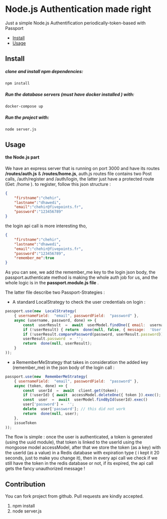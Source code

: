 
  
# Node.js Authentication made right

Just a simple Node.js Authentification periodically-token-based with Passport

* [Install](#install)
* [Usage](#usage)
 
## Install
##### clone and install npm dependencies:

    npm install

##### Run the database servers (must have docker installed ) with:
```
docker-compose up
```
##### Run the project with:
```
node server.js
```
## Usage
####  the Node.js part
We have an express server that is running on port 3000 and have its routes **/routes/auth.js** & **/routes/home.js**, auth.js routes file contains two Post calls, /auth/register and /auth/login, the latter just have a protected route (Get: /home ).
to register, follow this json structure : 
``` json
{
	"firstname":"chehir",
	"lastname":"dhawedi",
	"email":"chehir@fivepoints.fr",
	"password":"123456789"
}
```

the login api call is more interesting tho, 
```json
{
	"firstname":"chehir",
	"lastname":"dhawedi",
	"email":"chehir@fivepoints.fr",
	"password":"123456789",
	"remember_me":true
}
```
As you can see, we add the remember_me key to the login json body, the passport.authenticate method is making the whole auth job for us, and the whole logic is in the **passport.module.js file** .

The latter file describe two Passport-Strategies : 
- A standard LocalStrategy to check the user credentials on login : 

``` javascript
passport.use(new  LocalStrategy(
	{ usernameField:  "email", passwordField:  "password" },
	async (username, password, done) => {
		const  userResult  =  await  userModel.findOne({ email:  username }).exec();
		if (!userResult) { return  done(null, false, { message:  'User not found' }); }
		if (!userResult.comparePassword(password, userResult.password)) { return  done(null, false, { 																						message:  'Bad password' }); }
		userResult.password  =  '';
		return  done(null, userResult);
	}
));
```

- a RememberMeStrategy that takes in consideration the added key (remember_me) in the json body of the login call :
```javascript
passport.use(new  RememberMeStrategy(
	{ usernameField:  "email", passwordField:  "password" },
	async (token, done) => {
		const  userId  =  await  client.get(token);
		if (!userId) { await  accessModel.deleteOne({ token }).exec(); return  done(null, false); }
		const  user  =  await  userModel.findById(userId).exec()
		user['password'] =  '';
		delete  user['password']; // this did not work
		return  done(null, user);
	},
	issueToken
));
```
The flow is simple : once the user is authenticated, a token is generated (using the uuid module), that token is linked to the userId using the mongoose model accessModel, after that we store the token (as a key) with the userId (as a value) in a Redis database with expiration type ( i kept it 20 seconds, just to make you change it), then in every api call we check if we still have the token in the redis database or not, if its expired, the api call gets the fancy unauthorized message !  

## Contribution

You can fork project from github. Pull requests are kindly accepted.
1. npm install
3. node server.js
